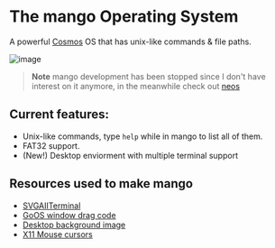 # The mango Operating System
A powerful [Cosmos](https://github.com/CosmosOS/Cosmos) OS that has unix-like commands & file paths.

![image](https://github.com/9xbt/mango/assets/109512837/9603f42e-b7c3-42da-aa79-58d0fd1d7f83)

> **Note**
> mango development has been stopped since I don't have interest on it anymore, in the meanwhile check out [neos](https://github.com/9xbt/neos)

## Current features:
- Unix-like commands, type `help` while in mango to list all of them.
- FAT32 support.
- (New!) Desktop enviorment with multiple terminal support

## Resources used to make mango
- [SVGAIITerminal](https://github.com/9xbt/SVAIITerminal)
- [GoOS window drag code](https://github.com/9xbt/GoOS/blob/Development/GoOS/GUI/Window.cs)
- [Desktop background image](https://www.pexels.com/photo/shallow-focus-photography-of-brown-grass-1209658/)
- [X11 Mouse cursors](https://en.wikipedia.org/wiki/X_Window_System)
